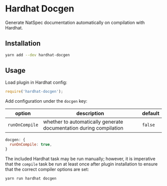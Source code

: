 # Hardhat Docgen

Generate NatSpec documentation automatically on compilation with Hardhat.

## Installation

```bash
yarn add --dev hardhat-docgen
```

## Usage

Load plugin in Hardhat config:

```javascript
require('hardhat-docgen');
```

Add configuration under the `docgen` key:

| option | description | default |
|-|-|-|
| `runOnCompile` | whether to automatically generate documentation during compilation | `false` |

```javascript
docgen: {
  runOnCompile: true,
}
```

The included Hardhat task may be run manually; however, it is imperative that the `compile` task be run at least once after plugin installation to ensure that the correct compiler options are set:

```bash
yarn run hardhat docgen
```
